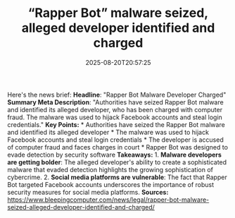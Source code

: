 ﻿---
title: "“Rapper Bot” malware seized, alleged developer identified and charged"
date: "2025-08-20T20:57:25"
category: "Markets"
summary: ""
slug: "rapper bot malware seized alleged developer identified and c"
source_urls:
  - "https://www.bleepingcomputer.com/news/legal/rapper-bot-malware-seized-alleged-developer-identified-and-charged/"
seo:
  title: "“Rapper Bot” malware seized, alleged developer identified and charged | Hash n Hedge"
  description: ""
  keywords: ["news", "markets", "brief"]
---
Here's the news brief:  **Headline**: "Rapper Bot Malware Developer Charged"  **Summary Meta Description**: "Authorities have seized Rapper Bot malware and identified its alleged developer, who has been charged with computer fraud. The malware was used to hijack Facebook accounts and steal login credentials."  **Key Points:**  * Authorities have seized the Rapper Bot malware and identified its alleged developer * The malware was used to hijack Facebook accounts and steal login credentials * The developer is accused of computer fraud and faces charges in court * Rapper Bot was designed to evade detection by security software  **Takeaways:**  1. **Malware developers are getting bolder**: The alleged developer's ability to create a sophisticated malware that evaded detection highlights the growing sophistication of cybercrime. 2. **Social media platforms are vulnerable**: The fact that Rapper Bot targeted Facebook accounts underscores the importance of robust security measures for social media platforms.  **Sources:** https://www.bleepingcomputer.com/news/legal/rapper-bot-malware-seized-alleged-developer-identified-and-charged/ 
